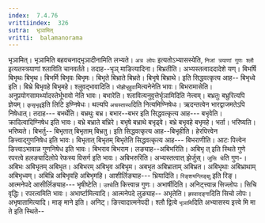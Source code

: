 ```yaml
---
index:  7.4.76
vrittiindex:  326
sutra:  भृञामित्
vritti:  balamanorama 
---
```


भृञामित्। भृञामिति बहवचनाद्भृञादीनामिति लभ्यते। `अत्र लोपः` इत्यतोऽभ्यासस्येति, `निजां त्रयाणां गुणः श्लौ` इत्यतस्त्रयाणां श्लाविति चानवर्तते। तदाह--भृञ् माङित्यादिना। बिभ्रतीति। अभ्यस्तत्वाददादेशे यण्। बिभर्षि बिभृथः बिभृथ। बिभर्मि बिभृवः बिभृमः। बिभृते बिभ्राते बिभ्रते। बिभृषे बिभ्राथे। इति सिद्धवत्कृत्य आह-- बिभृध्वे इति। बिभ्रे बिभृवहे बिभृमहे। श्लुवद्भावादिति। `भीह्रीभृहुवा`मित्यनेनेति भावः। बिभरामासेति। अनुप्रयोगसामर्थ्यादस्तेर्भूभावो नेति भावः। बभारेति। श्लावित्यनुवृत्तेर्भृञामिदिति नेत्त्वम्। बभ्रतुः बभ्रुरित्यपि ज्ञेयम्। `कृसृभृवृ`इति लिटि इण्निषेधः। थल्यपि `अचस्तास्व`दिति नित्यमिण्निषेधः। ऋदन्तत्वेन भारद्वाजमतेऽपि निषेधात्। तदाह--- बभर्थेति। बभ्रथुः बभ्र। बभार--बभर इति सिद्धवत्कृत्य आह--- बभृवेति। क्रादित्वादिण्निषेध इति भावः। बभ्रे बभ्राते बभ्रिरे। बभृषे बभ्राथे बभृढ्वे। बभ्रे बभृवहे बभृमहे। भर्ता। भरिष्यति। भरिष्यते। बिभर्तु-- बिभृतात् बिभृताम् बिभ्रतु। इति सिद्धवत्कृत्य आह--बिभृहीति। हेरपित्त्वेन ङित्त्वाद्गुणनिषेध इति भावः। बिभृतात् बिभृतम् बिभृतेति सिद्धवत्कृत्य आह--- बिभराणीति। आटः पित्त्वेन ङित्त्वाऽभावान्न गुणनिषेध इति भावः। बिभराव बिभराम। लङ्याह--अबिभरिति। अबिभृ त् इति स्थिते गुणे रपरत्वे हलङ्यादिलोपे रेफस्य विसर्ग इति भावः। अबिभरुरिति। अभ्यस्तत्वात् झेर्जुस्। `जुसि चे`ति गुण-। अबिभः अबिभृतम् अबिभृत। अबिभरम् अबिभृव अबिभृम। अबभृत अबिभ्राताम् अबिभ्रत। अबिभृथाः अबिभ्राथाम् अबिभृध्वम्। अबिभ्रि अबिभृवहि अबिभृमहि। आशीर्लिङ्याह--- भ्रियादिति। `रिङ्शयग्लिङ्क्षु` इति रिङ्। आत्मनेपदे आसीर्लिङ्याह--- भृषीष्टेति। `उश्चे`ति कित्त्वान्न गुणः। अभार्षीदिति। अनिट्त्त्वान्न सिज्लोपः। सिचि वृद्धिः। रपरत्वमिति भावः। अभार्ष्टामित्यादि। आत्मनेपदे लुङ्याह-- अभृतेति। `ह्रस्वादङ्गा`दिति सिचो लोपः। अभृषातामित्यादि। माङ् माने इति। अनिट्। ङित्त्वादात्मनेपदी। श्लौ द्वित्वे `भृञामि`दिति अभ्यासस्य इत्त्वे मि मा ते इति स्थिते--

